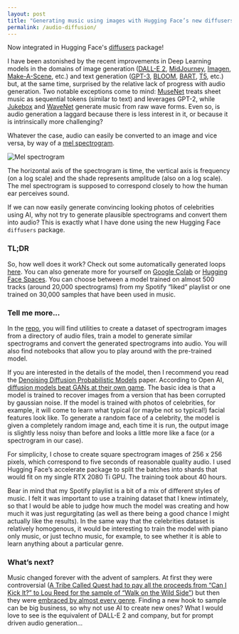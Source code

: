 ```yaml
---
layout: post
title: "Generating music using images with Hugging Face’s new diffusers package"
permalink: /audio-diffusion/
---
```

Now integrated in Hugging Face's [diffusers](https://huggingface.co/docs/diffusers/api/pipelines/audio_diffusion) package!

I have been astonished by the recent improvements in Deep Learning models in the domains of image generation ([DALL-E 2](https://openai.com/dall-e-2/), [MidJourney](https://www.midjourney.com/home/), [Imagen](https://imagen.research.google/), [Make-A-Scene](https://ai.facebook.com/blog/greater-creative-control-for-ai-image-generation/), etc.) and text generation ([GPT-3](https://openai.com/api/), [BLOOM](https://huggingface.co/bigscience/bloom), [BART](https://huggingface.co/facebook/bart-large), [T5](https://huggingface.co/google/t5-v1_1-xl), etc.) but, at the same time, surprised by the relative lack of progress with audio generation. Two notable exceptions come to mind: [MuseNet](https://openai.com/blog/musenet/) treats sheet music as sequential tokens (similar to text) and leverages GPT-2, while [Jukebox](https://openai.com/blog/jukebox/) and [WaveNet](https://www.deepmind.com/blog/wavenet-a-generative-model-for-raw-audio) generate music from raw wave forms. Even so, is audio generation a laggard because there is less interest in it, or because it is intrinsically more challenging?
<!--more-->

Whatever the case, audio can easily be converted to an image and vice versa, by way of a [mel spectrogram](https://en.wikipedia.org/wiki/Mel-frequency_cepstrum).

![Mel spectrogram](https://user-images.githubusercontent.com/44233095/205305826-8b39c917-26c5-49b4-887c-776f5d69e970.png)

The horizontal axis of the spectrogram is time, the vertical axis is frequency (on a log scale) and the shade represents amplitude (also on a log scale). The mel spectrogram is supposed to correspond closely to how the human ear perceives sound.

If we can now easily generate convincing looking photos of celebrities using AI, why not try to generate plausible spectrograms and convert them into audio? This is exactly what I have done using the new Hugging Face `diffusers` package.

### TL;DR

So, how well does it work? Check out some automatically generated loops [here](https://soundcloud.com/teticio2/sets/audio-diffusion-loops). You can also generate more for yourself on [Google Colab](https://colab.research.google.com/github/teticio/audio-diffusion/blob/master/notebooks/test_model.ipynb) or [Hugging Face Spaces](https://huggingface.co/spaces/teticio/audio-diffusion). You can choose between a model trained on almost 500 tracks (around 20,000 spectrograms) from my Spotify “liked” playlist or one trained on 30,000 samples that have been used in music.

### Tell me more...

In the [repo](https://github.com/teticio/audio-diffusion), you will find utilities to create a dataset of spectrogram images from a directory of audio files, train a model to generate similar spectrograms and convert the generated spectrograms into audio. You will also find notebooks that allow you to play around with the pre-trained model.

If you are interested in the details of the model, then I recommend you read the [Denoising Diffusion Probabilistic Models](https://arxiv.org/abs/2006.11239) paper. According to Open AI, [diffusion models beat GANs at their own game](https://arxiv.org/pdf/2105.05233.pdf). The basic idea is that a model is trained to recover images from a version that has been corrupted by gaussian noise. If the model is trained with photos of celebrities, for example, it will come to learn what typical (or maybe not so typical!) facial features look like. To generate a random face of a celebrity, the model is given a completely random image and, each time it is run, the output image is slightly less noisy than before and looks a little more like a face (or a spectrogram in our case).

For simplicity, I chose to create square spectrogram images of 256 x 256 pixels, which correspond to five seconds of reasonable quality audio. I used Hugging Face’s accelerate package to split the batches into shards that would fit on my single RTX 2080 Ti GPU. The training took about 40 hours.

Bear in mind that my Spotify playlist is a bit of a mix of different styles of music. I felt it was important to use a training dataset that I knew intimately, so that I would be able to judge how much the model was creating and how much it was just regurgitating (as well as there being a good chance I might actually like the results). In the same way that the celebrities dataset is relatively homogenous, it would be interesting to train the model with piano only music, or just techno music, for example, to see whether it is able to learn anything about a particular genre.

### What’s next?

Music changed forever with the advent of samplers. At first they were controversial ([A Tribe Called Quest had to pay all the proceeds from “Can I Kick It?” to Lou Reed for the sample of “Walk on the Wild Side”](https://www.rollingstone.com/music/music-features/tribe-called-quest-lou-reed-got-all-the-money-for-can-i-kick-it-71760/)) but then they were [embraced by almost every genre](https://www.whosampled.com/). Finding a new hook to sample can be big business, so why not use AI to create new ones? What I would love to see is the equivalent of DALL-E 2 and company, but for prompt driven audio generation…